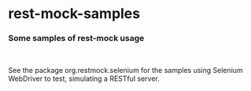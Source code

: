 rest-mock-samples
=================
### Some samples of rest-mock usage

<br />

See the package org.restmock.selenium for the samples using Selenium WebDriver to test, simulating a RESTful server.